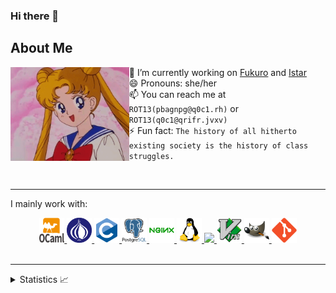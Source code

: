 ### Hi there 👋

## About Me

<img src="sailor_moon_peace.gif" align="left" height="150">

🔭 I’m currently working on [Fukuro](https://github.com/d0p1s4m4/Fukuro) and [Istar](https://github.com/d0p1s4m4/Istar)<br>
😄 Pronouns: she/her<br>
📫 You can reach me at `ROT13(pbagnpg@q0c1.rh)` or `ROT13(q0c1@qrifr.jvxv)`<br>
⚡ Fun fact: `The history of all hitherto existing society is the history of class struggles.`


<br/>

---

I mainly work with:

<div align="center">

<a href="https://ocaml.org/">
  <img src="https://raw.githubusercontent.com/devicons/devicon/master/icons/ocaml/ocaml-original-wordmark.svg" width="40px" />
</a>
<a href="https://www.perl.org/">
  <img src="https://raw.githubusercontent.com/devicons/devicon/master/icons/perl/perl-original.svg" width="40px" />
</a>
<a href="https://gcc.gnu.org/">
  <img src="https://raw.githubusercontent.com/devicons/devicon/master/icons/c/c-original.svg" width="40px" />
</a>
<a href="https://www.postgresql.org/">
  <img src="https://raw.githubusercontent.com/devicons/devicon/master/icons/postgresql/postgresql-original-wordmark.svg" width="40px" />
</a>
<a href="https://www.nginx.com/">
  <img src="https://raw.githubusercontent.com/devicons/devicon/master/icons/nginx/nginx-original.svg"  width="40px">
</a>
<a href="https://kernel.org/">
  <img src="https://raw.githubusercontent.com/devicons/devicon/master/icons/linux/linux-original.svg" width="40px" />
</a>
<a href="https://www.gnu.org/software/emacs/">
  <img src="https://upload.wikimedia.org/wikipedia/commons/0/08/EmacsIcon.svg" width="40px" />
</a>
<a href="https://www.vim.org/">
  <img src="https://raw.githubusercontent.com/devicons/devicon/master/icons/vim/vim-original.svg" width="40px" />
</a>
<a href="https://www.gimp.org/">
  <img src="https://raw.githubusercontent.com/devicons/devicon/master/icons/gimp/gimp-original.svg" width="40px" />
</a>
<a href="https://git-scm.com/">
  <img src="https://raw.githubusercontent.com/devicons/devicon/master/icons/git/git-original.svg" width="40px">
</a>

</div>


<br/>

---

<details>
<summary>Statistics 📈</summary>
<div align="center">

[![d0p1's github stats](https://github-readme-stats.vercel.app/api?username=d0p1s4m4&show_icons=true&theme=github_dark&layout=compact&hide_border=true&count_private=true#gh-dark-mode-only)](https://github.com/d0p1s4m4/d0p1s4m4#gh-dark-mode-only)
[![d0p1's github stats](https://github-readme-stats.vercel.app/api?username=d0p1s4m4&show_icons=true&theme=graywhite&layout=compact&hide_border=true&count_private=true#gh-light-mode-only)](https://github.com/d0p1s4m4/d0p1s4m4#gh-light-mode-only)
[!["Top Langs"](https://github-readme-stats.vercel.app/api/top-langs/?username=d0p1s4m4&theme=github_dark&hide=html,Makefile&layout=compact&hide_border=true#gh-dark-mode-only)](https://github.com/d0p1s4m4/d0p1s4m4#gh-dark-mode-only)
[!["Top Langs"](https://github-readme-stats.vercel.app/api/top-langs/?username=d0p1s4m4&theme=graywhite&hide=html,Makefile&layout=compact&hide_border=true#gh-light-mode-only)](https://github.com/d0p1s4m4/d0p1s4m4#gh-light-mode-only)

</div>

<!--START_SECTION:waka-->

```txt
C             3 hrs 37 mins   ███████████████████▓░░░░░   79.20 %
Org           47 mins         ████▒░░░░░░░░░░░░░░░░░░░░   17.41 %
Makefile      8 mins          ▓░░░░░░░░░░░░░░░░░░░░░░░░   03.27 %
Objective-C   0 secs          ░░░░░░░░░░░░░░░░░░░░░░░░░   00.12 %
```

<!--END_SECTION:waka-->

</details>
